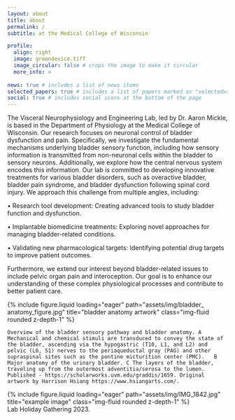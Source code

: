 ```yaml
---
layout: about
title: about
permalink: /
subtitle: at the Medical College of Wisconsin

profile:
  align: right
  image: greendevice.tiff
  image_circular: false # crops the image to make it circular
  more_info: >
    
news: true # includes a list of news items
selected_papers: true # includes a list of papers marked as "selected={true}"
social: true # includes social icons at the bottom of the page
---
```


The Visceral Neurophysiology and Engineering Lab, led by Dr. Aaron Mickle, is based in the Department of Physiology at the Medical College of Wisconsin. Our research focuses on neuronal control of bladder dysfunction and pain. Specifically, we investigate the fundamental mechanisms underlying bladder sensory function, including how sensory information is transmitted from non-neuronal cells within the bladder to sensory neurons. Additionally, we explore how the central nervous system encodes this information.
Our lab is committed to developing innovative treatments for various bladder disorders, such as overactive bladder, bladder pain syndrome, and bladder dysfunction following spinal cord injury. We approach this challenge from multiple angles, including:

•	Research tool development: Creating advanced tools to study bladder function and dysfunction.

•	Implantable biomedicine treatments: Exploring novel approaches for managing bladder-related conditions.

•	Validating new pharmacological targets: Identifying potential drug targets to improve patient outcomes.

Furthermore, we extend our interest beyond bladder-related issues to include pelvic organ pain and interoception. Our goal is to enhance our understanding of these complex physiological processes and contribute to better patient care.

<div class="row">
    <div class="col-sm mt-3 mt-md-0">
        {% include figure.liquid loading="eager" path="assets/img/bladder_ anatomy_figure.jpg" title="bladder anatomy artwork" class="img-fluid rounded z-depth-1" %}
    </div>
</div>
<div class="caption">
  
    Overview of the bladder sensory pathway and bladder anatomy. A Mechanical and chemical stimuli are transduced to convey the state of the bladder, ascending via the hypogastric (T10, L1, and L2) and pelvic (L6, S1) nerves to the periaqueductal gray (PAG) and other supraspinal sites such as the pontine micturition center (PMC).   B Major anatomy of the urinary bladder. C The layers of the bladder, traveling up from the outermost adventitia/serosa to the lumen. Published - https://scholarworks.uvm.edu/graddis/1659. Original artwork by Harrison Hsiang https://www.hsiangarts.com/.
</div>

<div class="row">
    <div class="col-sm mt-3 mt-md-0">
        {% include figure.liquid loading="eager" path="assets/img/IMG_1842.jpg" title="example image" class="img-fluid rounded z-depth-1" %}
    </div>
</div>
<div class="caption">
    Lab Holiday Gathering 2023.
</div>
